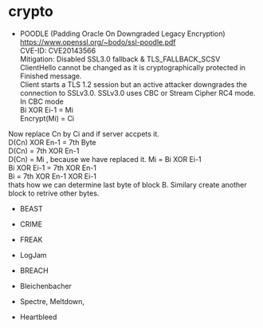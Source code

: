 # crypto
- POODLE (Padding Oracle On Downgraded Legacy Encryption)  
https://www.openssl.org/~bodo/ssl-poodle.pdf  
CVE-ID: CVE­2014­3566  
Mitigation: Disabled SSL3.0 fallback & TLS_FALLBACK_SCSV  
ClientHello cannot be changed as it is cryptographically protected in Finished message.  
Client starts a TLS 1.2 session but an active attacker downgrades the connection to SSLv3.0. SSLv3.0 uses CBC or Stream Cipher RC4 mode.  
In CBC mode  
Bi XOR Ei-1 = Mi  
Encrypt(Mi) = Ci  

Now replace Cn by Ci and if server accpets it.  
D(Cn) XOR En-1 = 7th Byte  
D(Cn) = 7th XOR En-1  
D(Cn) = Mi , because we have replaced it. Mi = Bi XOR Ei-1  
Bi XOR Ei-1 = 7th XOR En-1  
Bi = 7th XOR En-1 XOR Ei-1  
thats how we can determine last byte of block B. Similary create another block to retrive other bytes.  

- BEAST

- CRIME
- FREAK
- LogJam
- BREACH
- Bleichenbacher
- Spectre, Meltdown, 
- Heartbleed
